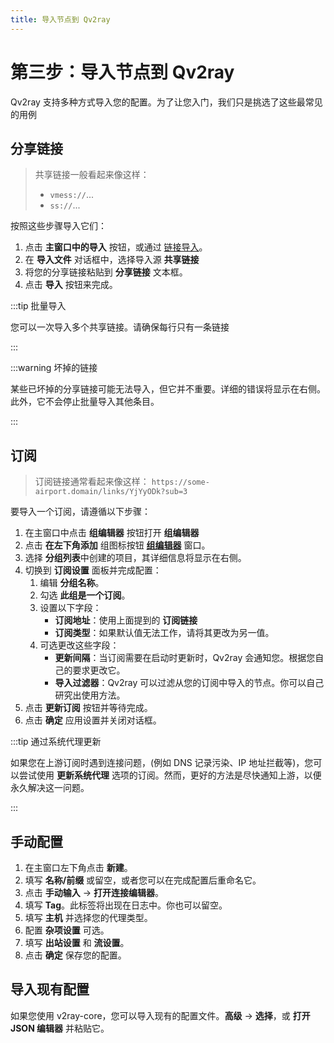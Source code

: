 ```yaml
---
title: 导入节点到 Qv2ray
---
```


# 第三步：导入节点到 Qv2ray

Qv2ray 支持多种方式导入您的配置。为了让您入门，我们只是挑选了这些最常见的用例

## 分享链接

> 共享链接一般看起来像这样：
> 
> - `vmess://`...
> - `ss://`...

按照这些步骤导入它们：

1. 点击 **主窗口中的导入** 按钮，或通过 [链接导入](qv2ray://open/import/link)。
2. 在 **导入文件** 对话框中，选择导入源 **共享链接**
3. 将您的分享链接粘贴到 **分享链接** 文本框。
4. 点击 **导入** 按钮来完成。

:::tip 批量导入

您可以一次导入多个共享链接。请确保每行只有一条链接

:::

:::warning 坏掉的链接

某些已坏掉的分享链接可能无法导入，但它并不重要。详细的错误将显示在右侧。此外，它不会停止批量导入其他条目。

:::

## 订阅

> 订阅链接通常看起来像这样： `https://some-airport.domain/links/YjYyODk?sub=3`

要导入一个订阅，请遵循以下步骤：

1. 在主窗口中点击 **组编辑器** 按钮打开 **组编辑器**
2. 点击 **在左下角添加** 组图标按钮 **[组编辑器](qv2ray://open/group/connection)** 窗口。
3. 选择 **分组列表**中创建的项目，其详细信息将显示在右侧。
4. 切换到 **订阅设置** 面板并完成配置：
   1. 编辑 **分组名称**。
   2. 勾选 **此组是一个订阅**。
   3. 设置以下字段：
      - **订阅地址**：使用上面提到的 **订阅链接**
      - **订阅类型**：如果默认值无法工作，请将其更改为另一值。
   4. 可选更改这些字段：
      - **更新间隔**：当订阅需要在启动时更新时，Qv2ray 会通知您。根据您自己的要求更改它。
      - **导入过滤器**：Qv2ray 可以过滤从您的订阅中导入的节点。你可以自己研究出使用方法。
5. 点击 **更新订阅** 按钮并等待完成。
6. 点击 **确定** 应用设置并关闭对话框。

:::tip 通过系统代理更新

如果您在上游订阅时遇到连接问题，(例如 DNS 记录污染、IP 地址拦截等)，您可以尝试使用 **更新系统代理** 选项的订阅。然而，更好的方法是尽快通知上游，以便永久解决这一问题。

:::

## 手动配置

1. 在主窗口左下角点击 **新建**。
2. 填写 **名称/前缀** 或留空，或者您可以在完成配置后重命名它。
3. 点击 **手动输入** -> **打开连接编辑器**。
4. 填写 **Tag**。此标签将出现在日志中。你也可以留空。
5. 填写 **主机** 并选择您的代理类型。
6. 配置 **杂项设置** 可选。
7. 填写 **出站设置** 和 **流设置**。
8. 点击 **确定** 保存您的配置。

## 导入现有配置

如果您使用 v2ray-core，您可以导入现有的配置文件。**高级** -> **选择**，或 **打开 JSON 编辑器** 并粘贴它。
